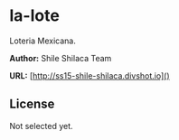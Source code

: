 # la-lote

Loteria Mexicana.

**Author:** Shile Shilaca Team

**URL:** [http://ss15-shile-shilaca.divshot.io]()

## License

Not selected yet.